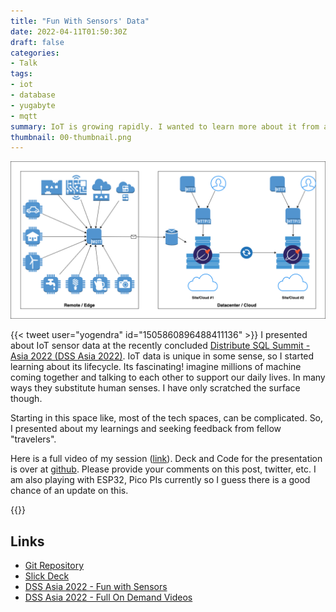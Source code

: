 ```yaml
---
title: "Fun With Sensors' Data"
date: 2022-04-11T01:50:30Z
draft: false
categories:
- Talk
tags:
- iot
- database
- yugabyte
- mqtt
summary: IoT is growing rapidly. I wanted to learn more about it from an enterprise and data centric aspect of it. Here are initial learnings
thumbnail: 00-thumbnail.png
---
```


![::img-fit](01-simple-architecture.png)

{{< tweet user="yogendra" id="1505860896488411136" >}}
I presented about IoT sensor data at the recently concluded [Distribute SQL Summit - Asia 2022 (DSS Asia 2022)][event-site]. IoT data is unique in some sense, so I started learning about its lifecycle. Its fascinating! imagine millions of machine coming together and talking to each other to support our daily lives. In many ways they substitute human senses. I have only scratched the surface though.

Starting in this space like, most of the tech spaces, can be complicated. So, I presented about my learnings and seeking feedback from fellow "travelers".

Here is a full video of my session ([link][talk-video]). Deck and Code for the presentation is over at [github][talk-repo]. Please provide your comments on this post, twitter, etc. I am also playing with ESP32, Pico PIs currently so I guess there is a good chance of an update on this.

{{<youtube bmB49FrqEwY>}}

## Links

- [Git Repository][talk-repo]
- [Slick Deck][talk-deck]
- [DSS Asia 2022 - Fun with Sensors][talk-video]
- [DSS Asia 2022 - Full On Demand Videos][event-video-playlist]

[event-video-playlist]: https://www.youtube.com/playlist?list=PL8Z3vt4qJTkLHN2fMG6l5QN01_XIjo_eM
[event-site]: https://asia.distributedsql.org/
[talk-video]: https://www.youtube.com/watch?v=bmB49FrqEwY&list=PL8Z3vt4qJTkLHN2fMG6l5QN01_XIjo_eM&index=15
[talk-repo]: https://github.com/yogendra/fun-with-sensors-data
[talk-deck]: https://github.com/yogendra/fun-with-sensors-data/blob/main/slides.pdf
